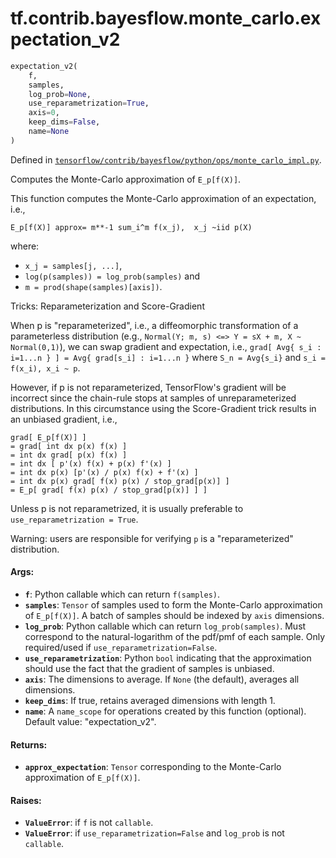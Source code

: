 <div itemscope itemtype="http://developers.google.com/ReferenceObject">
<meta itemprop="name" content="tf.contrib.bayesflow.monte_carlo.expectation_v2" />
</div>

# tf.contrib.bayesflow.monte_carlo.expectation_v2

``` python
expectation_v2(
    f,
    samples,
    log_prob=None,
    use_reparametrization=True,
    axis=0,
    keep_dims=False,
    name=None
)
```



Defined in [`tensorflow/contrib/bayesflow/python/ops/monte_carlo_impl.py`](https://www.tensorflow.org/code/tensorflow/contrib/bayesflow/python/ops/monte_carlo_impl.py).

Computes the Monte-Carlo approximation of `E_p[f(X)]`.

This function computes the Monte-Carlo approximation of an expectation, i.e.,

```none
E_p[f(X)] approx= m**-1 sum_i^m f(x_j),  x_j ~iid p(X)
```

where:

- `x_j = samples[j, ...]`,
- `log(p(samples)) = log_prob(samples)` and
- `m = prod(shape(samples)[axis])`.

Tricks: Reparameterization and Score-Gradient

When p is "reparameterized", i.e., a diffeomorphic transformation of a
parameterless distribution (e.g.,
`Normal(Y; m, s) <=> Y = sX + m, X ~ Normal(0,1)`), we can swap gradient and
expectation, i.e.,
`grad[ Avg{ s_i : i=1...n } ] = Avg{ grad[s_i] : i=1...n }` where
`S_n = Avg{s_i}` and `s_i = f(x_i), x_i ~ p`.

However, if p is not reparameterized, TensorFlow's gradient will be incorrect
since the chain-rule stops at samples of unreparameterized distributions. In
this circumstance using the Score-Gradient trick results in an unbiased
gradient, i.e.,

```none
grad[ E_p[f(X)] ]
= grad[ int dx p(x) f(x) ]
= int dx grad[ p(x) f(x) ]
= int dx [ p'(x) f(x) + p(x) f'(x) ]
= int dx p(x) [p'(x) / p(x) f(x) + f'(x) ]
= int dx p(x) grad[ f(x) p(x) / stop_grad[p(x)] ]
= E_p[ grad[ f(x) p(x) / stop_grad[p(x)] ] ]
```

Unless p is not reparametrized, it is usually preferable to
`use_reparametrization = True`.

Warning: users are responsible for verifying `p` is a "reparameterized"
distribution.

#### Args:

* <b>`f`</b>: Python callable which can return `f(samples)`.
* <b>`samples`</b>: `Tensor` of samples used to form the Monte-Carlo approximation of
    `E_p[f(X)]`.  A batch of samples should be indexed by `axis` dimensions.
* <b>`log_prob`</b>: Python callable which can return `log_prob(samples)`. Must
    correspond to the natural-logarithm of the pdf/pmf of each sample. Only
    required/used if `use_reparametrization=False`.
* <b>`use_reparametrization`</b>: Python `bool` indicating that the approximation
    should use the fact that the gradient of samples is unbiased.
* <b>`axis`</b>: The dimensions to average. If `None` (the default), averages all
    dimensions.
* <b>`keep_dims`</b>: If true, retains averaged dimensions with length 1.
* <b>`name`</b>: A `name_scope` for operations created by this function (optional).
    Default value: "expectation_v2".


#### Returns:

* <b>`approx_expectation`</b>: `Tensor` corresponding to the Monte-Carlo approximation
    of `E_p[f(X)]`.


#### Raises:

* <b>`ValueError`</b>: if `f` is not `callable`.
* <b>`ValueError`</b>: if `use_reparametrization=False` and `log_prob` is not
    `callable`.
